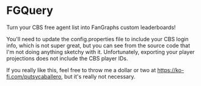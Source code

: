 # FGQuery
Turn your CBS free agent list into FanGraphs custom leaderboards!

You'll need to update the config.properties file to include your CBS login info, which is not super great, but you can see from the source code
that I'm not doing anything sketchy with it. Unfortunately, exporting your player projections does not include the CBS player IDs.

If you really like this, feel free to throw me a dollar or two at https://ko-fi.com/putsycaballero, but it's really not necessary.
